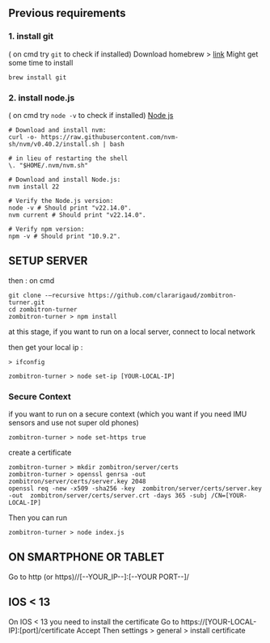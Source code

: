 ## Previous requirements
### 1. install git 
( on cmd try ```git``` to check if installed)
Download homebrew > [link](https://brew.sh/)
Might get some time to install

```brew install git```

### 2. install node.js 
( on cmd try ```node -v``` to check if installed)
[Node js](https://nodejs.org/en/download)

```
# Download and install nvm:
curl -o- https://raw.githubusercontent.com/nvm-sh/nvm/v0.40.2/install.sh | bash

# in lieu of restarting the shell
\. "$HOME/.nvm/nvm.sh"

# Download and install Node.js:
nvm install 22

# Verify the Node.js version:
node -v # Should print "v22.14.0".
nvm current # Should print "v22.14.0".

# Verify npm version:
npm -v # Should print "10.9.2".
```

## SETUP SERVER
then : on cmd
```
git clone -–recursive https://github.com/clararigaud/zombitron-turner.git 
cd zombitron-turner
zombitron-turner > npm install
```
at this stage, if you want to run on a local server, connect to local network

then get your local ip :

```
> ifconfig
```

```
zombitron-turner > node set-ip [YOUR-LOCAL-IP]
```
### Secure Context
if you want to run on a secure context (which you want if you need IMU sensors and use not super old phones)
```
zombitron-turner > node set-https true
```

create a certificate
```
zombitron-turner > mkdir zombitron/server/certs
zombitron-turner > openssl genrsa -out zombitron/server/certs/server.key 2048
openssl req -new -x509 -sha256 -key  zombitron/server/certs/server.key -out  zombitron/server/certs/server.crt -days 365 -subj /CN=[YOUR-LOCAL-IP]
```

Then you can run 
```
zombitron-turner > node index.js
```


## ON SMARTPHONE OR TABLET 
Go to http (or https)//[--YOUR_IP--]:[--YOUR PORT--]/

## IOS < 13 
On IOS < 13 you need to install the certificate 
Go to https://[YOUR-LOCAL-IP]:[port]/certificate
Accept 
Then settings > general > install certificate
